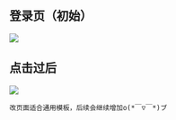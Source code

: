 ## 登录页（初始）

![](http://a3.qpic.cn/psb?/V11nEBcc3QuiqH/LF3Z3jVa.W3.sQYVaYzSn4eqAcfUV90DRZdotZFX4dM!/m/dL4AAAAAAAAAnull&bo=gALLAQAAAAADB2o!&rf=photolist&t=5)





## 点击过后

![](http://a2.qpic.cn/psb?/V11nEBcc3QuiqH/YakEP0yA1ofmihidsAQ*0lLGuX0uRBd2M6gnQl.1Wok!/m/dMUAAAAAAAAAnull&bo=gALcAQAAAAADB30!&rf=photolist&t=5)

`改页面适合通用模板，后续会继续增加o(*￣▽￣*)ブ`